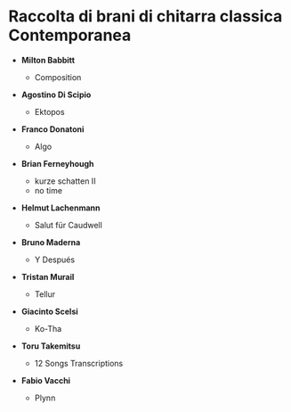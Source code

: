 # Raccolta di brani di chitarra classica Contemporanea

- **Milton Babbitt**
  
  - Composition

- **Agostino Di Scipio**
  
  - Ektopos

- **Franco Donatoni**

  - Algo

- **Brian Ferneyhough**
  
  - kurze schatten II
  - no time

- **Helmut Lachenmann**
  
  - Salut für Caudwell 

- **Bruno Maderna**
  
  - Y Después

- **Tristan Murail**
  
  - Tellur

- **Giacinto Scelsi**
  
  - Ko-Tha

- **Toru Takemitsu**
  
  - 12 Songs Transcriptions

- **Fabio Vacchi**
  
  -  Plynn
